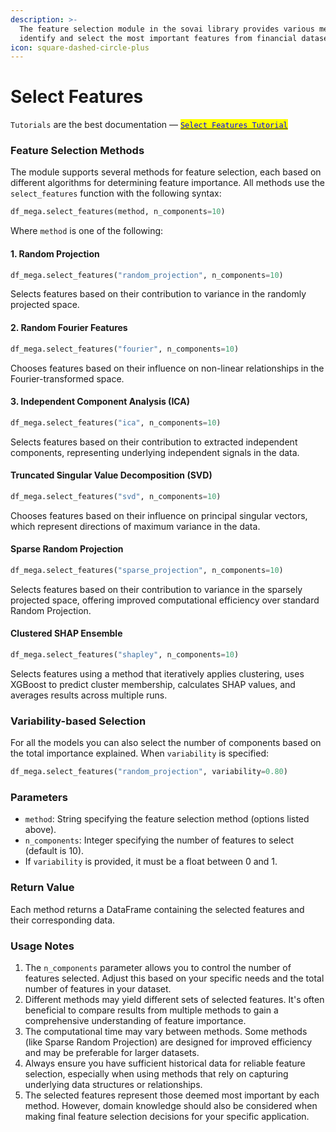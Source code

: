 ```yaml
---
description: >-
  The feature selection module in the sovai library provides various methods to
  identify and select the most important features from financial datasets.
icon: square-dashed-circle-plus
---
```


# Select Features

`Tutorials` are the best documentation — [<mark style="color:blue;">`Select Features Tutorial`</mark>](https://colab.research.google.com/github/sovai-research/sovai-public/blob/main/notebooks/computational/Feature%20Selection.ipynb)

### Feature Selection Methods

The module supports several methods for feature selection, each based on different algorithms for determining feature importance. All methods use the `select_features` function with the following syntax:

```python
df_mega.select_features(method, n_components=10)
```

Where `method` is one of the following:

#### 1. Random Projection

```python
df_mega.select_features("random_projection", n_components=10)
```

Selects features based on their contribution to variance in the randomly projected space.

#### 2. Random Fourier Features

```python
df_mega.select_features("fourier", n_components=10)
```

Chooses features based on their influence on non-linear relationships in the Fourier-transformed space.

#### 3. Independent Component Analysis (ICA)

```python
df_mega.select_features("ica", n_components=10)
```

Selects features based on their contribution to extracted independent components, representing underlying independent signals in the data.

#### Truncated Singular Value Decomposition (SVD)

```python
df_mega.select_features("svd", n_components=10)
```

Chooses features based on their influence on principal singular vectors, which represent directions of maximum variance in the data.

#### Sparse Random Projection

```python
df_mega.select_features("sparse_projection", n_components=10)
```

Selects features based on their contribution to variance in the sparsely projected space, offering improved computational efficiency over standard Random Projection.

#### Clustered SHAP Ensemble

```python
df_mega.select_features("shapley", n_components=10)
```

Selects features using a method that iteratively applies clustering, uses XGBoost to predict cluster membership, calculates SHAP values, and averages results across multiple runs.

### Variability-based Selection

For all the models you can also select the number of components based on the total importance explained. When `variability` is specified:

```python
df_mega.select_features("random_projection", variability=0.80)
```

### Parameters

* `method`: String specifying the feature selection method (options listed above).
* `n_components`: Integer specifying the number of features to select (default is 10).
* If `variability` is provided, it must be a float between 0 and 1.

### Return Value

Each method returns a DataFrame containing the selected features and their corresponding data.

### Usage Notes

1. The `n_components` parameter allows you to control the number of features selected. Adjust this based on your specific needs and the total number of features in your dataset.
2. Different methods may yield different sets of selected features. It's often beneficial to compare results from multiple methods to gain a comprehensive understanding of feature importance.
3. The computational time may vary between methods. Some methods (like Sparse Random Projection) are designed for improved efficiency and may be preferable for larger datasets.
4. Always ensure you have sufficient historical data for reliable feature selection, especially when using methods that rely on capturing underlying data structures or relationships.
5. The selected features represent those deemed most important by each method. However, domain knowledge should also be considered when making final feature selection decisions for your specific application.
